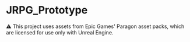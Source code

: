 # JRPG_Prototype

⚠ This project uses assets from Epic Games' Paragon asset packs, which are licensed for use only with Unreal Engine.
